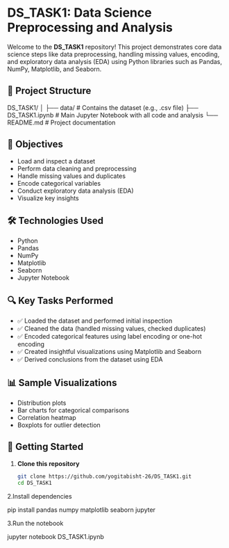 # DS_TASK1: Data Science Preprocessing and Analysis

Welcome to the **DS_TASK1** repository! This project demonstrates core data science steps like data preprocessing, handling missing values, encoding, and exploratory data analysis (EDA) using Python libraries such as Pandas, NumPy, Matplotlib, and Seaborn.

## 📁 Project Structure

DS_TASK1/
│
├── data/ # Contains the dataset (e.g., .csv file)
├── DS_TASK1.ipynb # Main Jupyter Notebook with all code and analysis
└── README.md # Project documentation


## 📌 Objectives

- Load and inspect a dataset
- Perform data cleaning and preprocessing
- Handle missing values and duplicates
- Encode categorical variables
- Conduct exploratory data analysis (EDA)
- Visualize key insights

## 🛠️ Technologies Used

- Python
- Pandas
- NumPy
- Matplotlib
- Seaborn
- Jupyter Notebook

## 🔍 Key Tasks Performed

- ✅ Loaded the dataset and performed initial inspection
- ✅ Cleaned the data (handled missing values, checked duplicates)
- ✅ Encoded categorical features using label encoding or one-hot encoding
- ✅ Created insightful visualizations using Matplotlib and Seaborn
- ✅ Derived conclusions from the dataset using EDA

## 📊 Sample Visualizations

- Distribution plots
- Bar charts for categorical comparisons
- Correlation heatmap
- Boxplots for outlier detection

## 🚀 Getting Started

1. **Clone this repository**
   ```bash
   git clone https://github.com/yogitabisht-26/DS_TASK1.git
   cd DS_TASK1
2.Install dependencies

pip install pandas numpy matplotlib seaborn jupyter


3.Run the notebook

jupyter notebook DS_TASK1.ipynb
